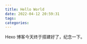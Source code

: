```yaml
---
title: Hello World
date: 2022-04-12 20:59:31
tags:
categories:
---
```


Hexo 博客今天终于搭建好了，纪念一下。
